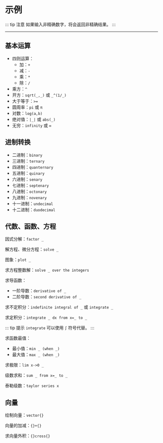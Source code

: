 # 示例

::: tip 注意
如果输入非精确数字，将会返回非精确结果。
:::

---

## 基本运算
- 四则运算：
  - 加：`+`
  - 减：`-`
  - 乘：`*`
  - 除：`/`
- 乘方：`^`
- 开方：`sqrt(_,_)` 或 `_^(1/_)`
- 大于等于：`>=`
- 圆周率：`pi` 或 `π`
- 对数：`log(a,b)`
- 绝对值：`|_|` 或 `abs(_)`
- 无穷：`infinity` 或 `∞`

## 进制转换
- 二进制：`binary`
- 三进制：`ternary`
- 四进制：`quanternary`
- 五进制：`quinary`
- 六进制：`senary`
- 七进制：`septenary`
- 八进制：`octonary`
- 九进制：`novenary`
- 十一进制：`undecimal`
- 十二进制：`duodecimal`

## 代数、函数、方程
因式分解：`factor _`

解方程、微分方程：`solve _`

图象：`plot _`

求方程整数解：`solve _ over the integers`

求导函数：
- 一阶导数：`derivative of _`
- 二阶导数：`second derivative of _`

求不定积分：`indefinite integral of _` 或 `integrate _`

求定积分：`integrate _ dx from x=_ to _`

::: tip 提示
`integrate` 可以使用 `∫` 符号代替。
:::

求函数最值：
- 最小值：`min _ (when _)`
- 最大值：`max _ (when _)`

求极限：`lim x->0 _`

级数求和：`sum _ from x=_ to _`

泰勒级数：`taylor series x`

## 向量
绘制向量：`vector{}`

向量的加减：`{}+{}`

求向量外积：`{}cross{}`